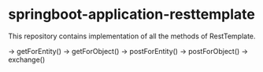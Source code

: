 # springboot-application-resttemplate

This repository contains implementation of all the methods of RestTemplate.


-> getForEntity()
-> getForObject()
-> postForEntity()
-> postForObject()
-> exchange()
